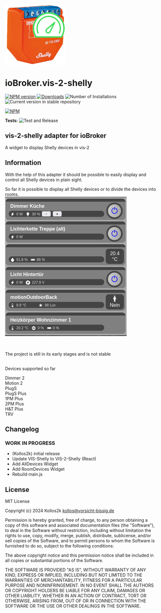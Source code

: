 ![Logo](admin/vis-2-shelly.png)

# ioBroker.vis-2-shelly

[![NPM version](https://img.shields.io/npm/v/iobroker.vis-2-shelly.svg)](https://www.npmjs.com/package/iobroker.vis-2-shelly)
[![Downloads](https://img.shields.io/npm/dm/iobroker.vis-2-shelly.svg)](https://www.npmjs.com/package/iobroker.vis-2-shelly)
![Number of Installations](https://iobroker.live/badges/vis-2-shelly-installed.svg)
![Current version in stable repository](https://iobroker.live/badges/vis-2-shelly-stable.svg)

[![NPM](https://nodei.co/npm/iobroker.vis-2-shelly.png?downloads=true)](https://nodei.co/npm/iobroker.vis-2-shelly/)

**Tests:** ![Test and Release](https://github.com/Kollos2k/ioBroker.vis-2-shelly/workflows/Test%20and%20Release/badge.svg)

## vis-2-shelly adapter for ioBroker

A widget to display Shelly devices in vis-2

## Information

With the help of this adapter it should be possible to easily display and control all Shelly devices in plain sight.<br/>

So far it is possible to display all Shelly devices or to divide the devices into rooms.<br/>
<img src="readme/images/FotoShellyAnleitung1.png">

<br/><br/>The project is still in its early stages and is not stable<br/><br/>

Devices supported so far

<div>
    Dimmer 2<br/>
    Motion 2<br/>
    PlugS<br/>
    PlugS Plus<br/>
    1PM Plus<br/>
    2PM Plus<br/>
    H&T Plus<br/>
    TRV
</div>

## Changelog

<!--
	Placeholder for the next version (at the beginning of the line):
	### **WORK IN PROGRESS**
-->

### **WORK IN PROGRESS**

-   (Kollos2k) initial release
-   Update VIS-Shelly to VIS-2-Shelly (React)
-   Add AllDevices Widget
-   Add RoomDevices Widget
-   Rebuild main.js

## License

MIT License

Copyright (c) 2024 Kollos2k <kollos@vorsicht-bissig.de>

Permission is hereby granted, free of charge, to any person obtaining a copy
of this software and associated documentation files (the "Software"), to deal
in the Software without restriction, including without limitation the rights
to use, copy, modify, merge, publish, distribute, sublicense, and/or sell
copies of the Software, and to permit persons to whom the Software is
furnished to do so, subject to the following conditions:

The above copyright notice and this permission notice shall be included in all
copies or substantial portions of the Software.

THE SOFTWARE IS PROVIDED "AS IS", WITHOUT WARRANTY OF ANY KIND, EXPRESS OR
IMPLIED, INCLUDING BUT NOT LIMITED TO THE WARRANTIES OF MERCHANTABILITY,
FITNESS FOR A PARTICULAR PURPOSE AND NONINFRINGEMENT. IN NO EVENT SHALL THE
AUTHORS OR COPYRIGHT HOLDERS BE LIABLE FOR ANY CLAIM, DAMAGES OR OTHER
LIABILITY, WHETHER IN AN ACTION OF CONTRACT, TORT OR OTHERWISE, ARISING FROM,
OUT OF OR IN CONNECTION WITH THE SOFTWARE OR THE USE OR OTHER DEALINGS IN THE
SOFTWARE.
